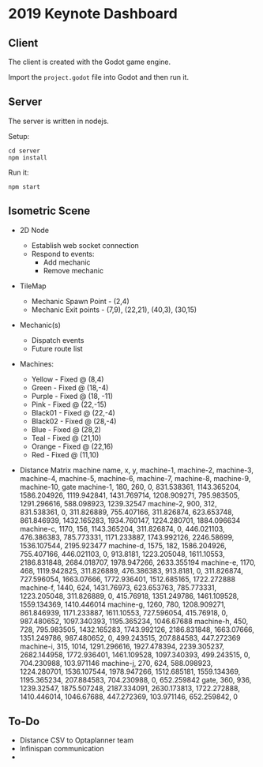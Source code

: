 2019 Keynote Dashboard
======================

## Client

The client is created with the Godot game engine.

Import the `project.godot` file into Godot and then run it.

## Server

The server is written in nodejs. 

Setup:

```
cd server
npm install
```

Run it:

```
npm start
```




## Isometric Scene

* 2D Node
    * Establish web socket connection
    * Respond to events:
        * Add mechanic
        * Remove mechanic

* TileMap
    * Mechanic Spawn Point - (2,4)
    * Mechanic Exit points - (7,9), (22,21), (40,3), (30,15)

* Mechanic(s)
    * Dispatch events
    * Future route list

* Machines:
    * Yellow - Fixed @ (8,4)
    * Green - Fixed @ (18,-4)
    * Purple - Fixed @ (18, -11)
    * Pink - Fixed @ (22,-15)
    * Black01 - Fixed @ (22,-4)
    * Black02 - Fixed @ (28,-4)
    * Blue - Fixed @ (28,2)
    * Teal - Fixed @ (21,10)
    * Orange - Fixed @ (22,16)
    * Red - Fixed @ (11,10)

* Distance Matrix
machine name, x, y, machine-1, machine-2, machine-3, machine-4, machine-5, machine-6, machine-7, machine-8, machine-9, machine-10, gate
machine-1, 180, 260, 0, 831.538361, 1143.365204, 1586.204926, 1119.942841, 1431.769714, 1208.909271, 795.983505, 1291.296616, 588.098923, 1239.32547
machine-2, 900, 312, 831.538361, 0, 311.826889, 755.407166, 311.826874, 623.653748, 861.846939, 1432.165283, 1934.760147, 1224.280701, 1884.096634
machine-c, 1170, 156, 1143.365204, 311.826874, 0, 446.021103, 476.386383, 785.773331, 1171.233887, 1743.992126, 2246.58699, 1536.107544, 2195.923477
machine-d, 1575, 182, 1586.204926, 755.407166, 446.021103, 0, 913.8181, 1223.205048, 1611.10553, 2186.831848, 2684.018707, 1978.947266, 2633.355194
machine-e, 1170, 468, 1119.942825, 311.826889, 476.386383, 913.8181, 0, 311.826874, 727.596054, 1663.07666, 1772.936401, 1512.685165, 1722.272888
machine-f, 1440, 624, 1431.76973, 623.653763, 785.773331, 1223.205048, 311.826889, 0, 415.76918, 1351.249786, 1461.109528, 1559.134369, 1410.446014
machine-g, 1260, 780, 1208.909271, 861.846939, 1171.233887, 1611.10553, 727.596054, 415.76918, 0, 987.480652, 1097.340393, 1195.365234, 1046.67688
machine-h, 450, 728, 795.983505, 1432.165283, 1743.992126, 2186.831848, 1663.07666, 1351.249786, 987.480652, 0, 499.243515, 207.884583, 447.272369
machine-i, 315, 1014, 1291.296616, 1927.478394, 2239.305237, 2682.144958, 1772.936401, 1461.109528, 1097.340393, 499.243515, 0, 704.230988, 103.971146
machine-j, 270, 624, 588.098923, 1224.280701, 1536.107544, 1978.947266, 1512.685181, 1559.134369, 1195.365234, 207.884583, 704.230988, 0, 652.259842
gate, 360, 936, 1239.32547, 1875.507248, 2187.334091, 2630.173813, 1722.272888, 1410.446014, 1046.67688, 447.272369, 103.971146, 652.259842, 0

## To-Do

* Distance CSV to Optaplanner team
* Infinispan communication
* 